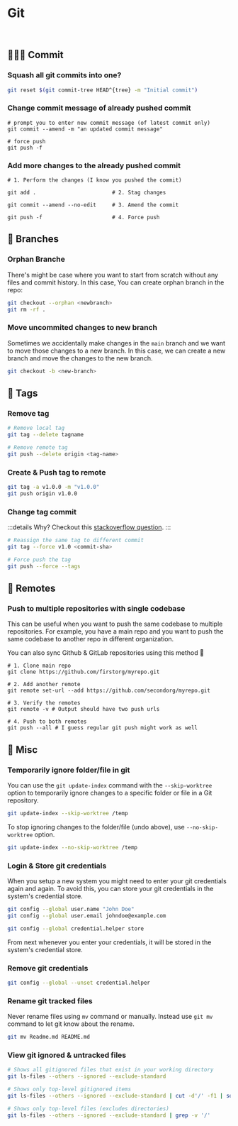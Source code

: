 # Git

<br>

## 👩🏻‍💻 Commit

### Squash all git commits into one?

```bash
git reset $(git commit-tree HEAD^{tree} -m "Initial commit")
```

### Change commit message of already pushed commit

```shell
# prompt you to enter new commit message (of latest commit only)
git commit --amend -m "an updated commit message"

# force push
git push -f
```

### Add more changes to the already pushed commit

```shell
# 1. Perform the changes (I know you pushed the commit)

git add .                        # 2. Stag changes

git commit --amend --no-edit     # 3. Amend the commit

git push -f                      # 4. Force push
```

## 🎋 Branches

### Orphan Branche

There's might be case where you want to start from scratch without any files and commit history. In this case, You can create orphan branch in the repo:

```bash
git checkout --orphan <newbranch>
git rm -rf .
```

### Move uncommited changes to new branch

Sometimes we accidentally make changes in the `main` branch and we want to move those changes to a new branch. In this case, we can create a new branch and move the changes to the new branch.

```bash
git checkout -b <new-branch>
```

## 🔖 Tags

### Remove tag

```bash
# Remove local tag
git tag --delete tagname

# Remove remote tag
git push --delete origin <tag-name>
```

### Create & Push tag to remote

```bash
git tag -a v1.0.0 -m "v1.0.0"
git push origin v1.0.0
```

### Change tag commit

:::details Why?
Checkout this [stackoverflow question](https://stackoverflow.com/q/25849019).
:::

```bash
# Reassign the same tag to different commit
git tag --force v1.0 <commit-sha>

# Force push the tag
git push --force --tags
```

## 🎯 Remotes

### Push to multiple repositories with single codebase

This can be useful when you want to push the same codebase to multiple repositories. For example, you have a main repo and you want to push the same codebase to another repo in different organization.

You can also sync Github & GitLab repositories using this method 🤯

```shell
# 1. Clone main repo
git clone https://github.com/firstorg/myrepo.git

# 2. Add another remote
git remote set-url --add https://github.com/secondorg/myrepo.git

# 3. Verify the remotes
git remote -v # Output should have two push urls

# 4. Push to both remotes
git push --all # I guess regular git push might work as well
```

## 🧮 Misc

### Temporarily ignore folder/file in git

You can use the `git update-index` command with the `--skip-worktree` option to temporarily ignore changes to a specific folder or file in a Git repository.

```bash
git update-index --skip-worktree /temp
```

To stop ignoring changes to the folder/file (undo above), use `--no-skip-worktree` option.

```bash
git update-index --no-skip-worktree /temp
```

### Login & Store git credentials

When you setup a new system you might need to enter your git credentials again and again. To avoid this, you can store your git credentials in the system's credential store.

```bash
git config --global user.name "John Doe"
git config --global user.email johndoe@example.com

git config --global credential.helper store
```

From next whenever you enter your credentials, it will be stored in the system's credential store.

### Remove git credentials

```bash
git config --global --unset credential.helper
```

### Rename git tracked files

Never rename files using `mv` command or manually. Instead use `git mv` command to let git know about the rename.

```bash
git mv Readme.md README.md
```

### View git ignored & untracked files

```bash
# Shows all gitignored files that exist in your working directory
git ls-files --others --ignored --exclude-standard

# Shows only top-level gitignored items
git ls-files --others --ignored --exclude-standard | cut -d'/' -f1 | sort -u

# Shows only top-level files (excludes directories)
git ls-files --others --ignored --exclude-standard | grep -v '/'
```
